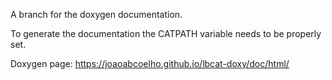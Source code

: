 A branch for the doxygen documentation.

To generate the documentation the CATPATH variable needs to be properly set.

Doxygen page: https://joaoabcoelho.github.io/lbcat-doxy/doc/html/
